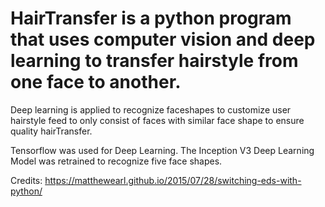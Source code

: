 # HairTransfer is a python program that uses computer vision and deep learning to transfer hairstyle from one face to another.

Deep learning is applied to recognize faceshapes to customize user hairstyle feed to only consist of faces with similar face shape to ensure quality hairTransfer.

Tensorflow was used for Deep Learning. The Inception V3 Deep Learning Model was retrained to recognize five face shapes.

Credits: https://matthewearl.github.io/2015/07/28/switching-eds-with-python/ 
